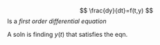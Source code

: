 $$
\frac{dy}{dt}=f(t,y)
$$
Is a _first order differential equation_

A soln is finding $y(t)$ that satisfies the eqn.

